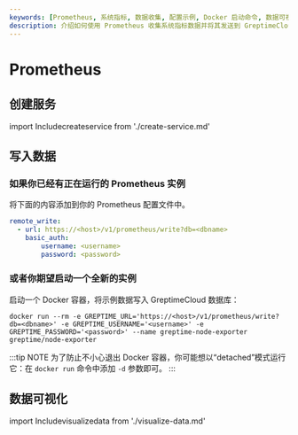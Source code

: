 ```yaml
---
keywords: [Prometheus, 系统指标, 数据收集, 配置示例, Docker 启动命令, 数据可视化]
description: 介绍如何使用 Prometheus 收集系统指标数据并将其发送到 GreptimeCloud，包括配置文件示例和 Docker 启动命令。
---
```


# Prometheus

## 创建服务
import Includecreateservice from './create-service.md' 

<Includecreateservice/>

## 写入数据

### 如果你已经有正在运行的 Prometheus 实例

将下面的内容添加到你的 Prometheus 配置文件中。

```yaml
remote_write:
  - url: https://<host>/v1/prometheus/write?db=<dbname>
    basic_auth:
        username: <username>
        password: <password>
```

### 或者你期望启动一个全新的实例

启动一个 Docker 容器，将示例数据写入 GreptimeCloud 数据库：

```shell
docker run --rm -e GREPTIME_URL='https://<host>/v1/prometheus/write?db=<dbname>' -e GREPTIME_USERNAME='<username>' -e GREPTIME_PASSWORD='<password>' --name greptime-node-exporter greptime/node-exporter
```

:::tip NOTE
为了防止不小心退出 Docker 容器，你可能想以“detached”模式运行它：在 `docker run` 命令中添加 `-d` 参数即可。
:::

## 数据可视化
import Includevisualizedata from './visualize-data.md' 

<Includevisualizedata/>
